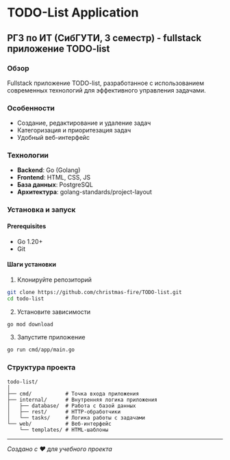 # TODO-List Application

## РГЗ по ИТ (СибГУТИ, 3 семестр) - fullstack приложение TODO-list

### Обзор
Fullstack приложение TODO-list, разработанное с использованием современных технологий для эффективного управления задачами.

### Особенности
- Создание, редактирование и удаление задач
- Категоризация и приоритезация задач
- Удобный веб-интерфейс

### Технологии
- **Backend**: Go (Golang)
- **Frontend**: HTML, CSS, JS
- **База данных**: PostgreSQL
- **Архитектура**: golang-standards/project-layout

### Установка и запуск

#### Prerequisites
- Go 1.20+
- Git

#### Шаги установки
1. Клонируйте репозиторий
```bash
git clone https://github.com/christmas-fire/TODO-list.git
cd todo-list
```

2. Установите зависимости
```bash
go mod download
```

3. Запустите приложение
```bash
go run cmd/app/main.go
```

### Структура проекта
```
todo-list/
│
├── cmd/           # Точка входа приложения
├── internal/      # Внутренняя логика приложения
│   ├── database/  # Работа с базой данных
│   ├── rest/      # HTTP-обработчики
│   └── tasks/     # Логика работы с задачами
└── web/           # Веб-интерфейс
    └── templates/ # HTML-шаблоны
```

---
*Создано с ❤️ для учебного проекта*
